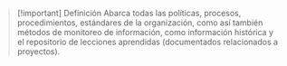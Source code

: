 >[!important] Definición
>Abarca todas las políticas, procesos, procedimientos, estándares de la organización, como así también métodos de monitoreo de información, como información histórica y el repositorio de lecciones aprendidas (documentados relacionados a proyectos).

